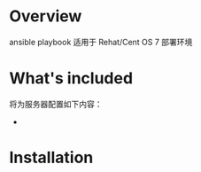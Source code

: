 # Overview 

ansible playbook 适用于 Rehat/Cent OS 7 部署环境

# What's included

将为服务器配置如下内容：

- 


# Installation